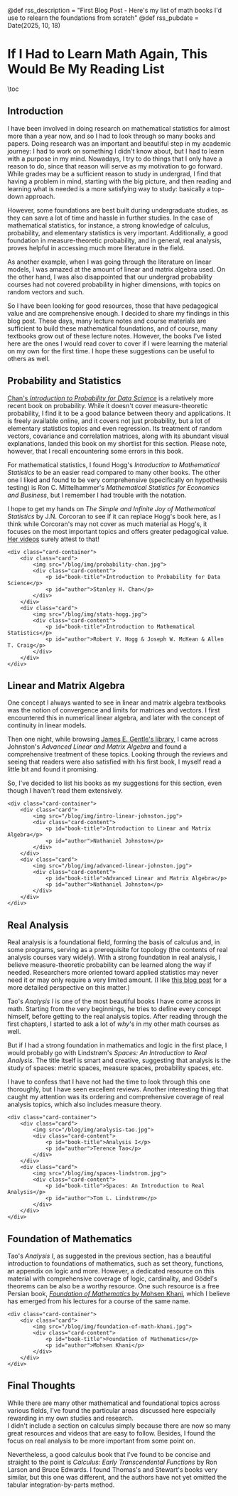 @def rss_description = "First Blog Post - Here's my list of math books I'd use to relearn the foundations from scratch"
@def rss_pubdate = Date(2025, 10, 18)

# If I Had to Learn Math Again, This Would Be My Reading List

\toc

## Introduction

I have been involved in doing research on mathematical statistics for almost more than a year now,
and so I had to look through so many books and papers.
Doing research was an important and beautiful step in my academic journey:
I had to work on something I didn't know about, but I had to learn with a purpose in my mind.
Nowadays, I try to do things that I only have a reason to do,
since that reason will serve as my motivation to go forward.
While grades may be a sufficient reason to study in undergrad,
I find that having a problem in mind, starting with the big picture,
and then reading and learning what is needed is a more satisfying way to study:
basically a top-down approach.

However, some foundations are best built during undergraduate studies,
as they can save a lot of time and hassle in further studies.
In the case of mathematical statistics, for instance, a strong knowledge of calculus, probability, and elementary statistics is very important.
Additionally, a good foundation in measure-theoretic probability, and in general, real analysis, proves helpful in accessing much more literature in the field.

As another example, when I was going through the literature on linear models,
I was amazed at the amount of linear and matrix algebra used.
On the other hand, I was also disappointed that our undergrad probability courses had not covered probability in higher dimensions, with topics on random vectors and such.

So I have been looking for good resources, those that have pedagogical value and are comprehensive enough.
I decided to share my findings in this blog post.
These days, many lecture notes and course materials are sufficient to build these mathematical foundations, and of course, many textbooks grow out of these lecture notes.
However, the books I've listed here are the ones I would read cover to cover if I were learning the material on my own for the first time.
I hope these suggestions can be useful to others as well.

## Probability and Statistics

[Chan's *Introduction to Probability for Data Science*](https://probability4datascience.com/) is a relatively more recent book on probability.
While it doesn't cover measure-theoretic probability, I find it to be a good balance between theory and applications.
It is freely available online, and it covers not just probability, but a lot of elementary statistics topics and even regression.
Its treatment of random vectors, covariance and correlation matrices, along with its abundant visual explanations, landed this book on my shortlist for this section.
Please note, however, that I recall encountering some errors in this book.

For mathematical statistics, I found Hogg's *Introduction to Mathematical Statistics* to be an easier read compared to many other books.
The other one I liked and found to be very comprehensive (specifically on hypothesis testing) is Ron C. Mittelhammer's
*Mathematical Statistics for Economics and Business*,
but I remember I had trouble with the notation.

I hope to get my hands on *The Simple and Infinite Joy of Mathematical Statistics* by J.N. Corcoran
to see if it can replace Hogg's book here, as I think while Corcoran's may not cover as much material as Hogg's,
it focuses on the most important topics and offers greater pedagogical value.
[Her videos](https://www.youtube.com/playlist?list=PLLyj1Zd4UWrPZH-fknPLak0tlUpUISBZR) surely attest to that!
~~~
<div class="card-container">
    <div class="card">
        <img src="/blog/img/probability-chan.jpg">
        <div class="card-content">
            <p id="book-title">Introduction to Probability for Data Science</p>
            <p id="author">Stanley H. Chan</p>
        </div>
    </div>
    <div class="card">
        <img src="/blog/img/stats-hogg.jpg">
        <div class="card-content">
            <p id="book-title">Introduction to Mathematical Statistics</p>
            <p id="author">Robert V. Hogg & Joseph W. McKean & Allen T. Craig</p>
        </div>
    </div>
</div>
~~~

## Linear and Matrix Algebra

One concept I always wanted to see in linear and matrix algebra textbooks was the notion of convergence and limits for matrices and vectors.
I first encountered this in numerical linear algebra, and later with the concept of continuity in linear models.

Then one night, while browsing [James E. Gentle's library](https://mason.gmu.edu/~jgentle/LibraryThing.htm),
I came across Johnston's *Advanced Linear and Matrix Algebra* and found a comprehensive treatment of these topics.
Looking through the reviews and seeing that readers were also satisfied with his first book,
I myself read a little bit and found it promising.

So, I've decided to list his books as my suggestions for this section,
even though I haven't read them extensively.
~~~
<div class="card-container">
    <div class="card">
        <img src="/blog/img/intro-linear-johnston.jpg">
        <div class="card-content">
            <p id="book-title">Introduction to Linear and Matrix Algebra</p>
            <p id="author">Nathaniel Johnston</p>
        </div>
    </div>
    <div class="card">
        <img src="/blog/img/advanced-linear-johnston.jpg">
        <div class="card-content">
            <p id="book-title">Advanced Linear and Matrix Algebra</p>
            <p id="author">Nathaniel Johnston</p>
        </div>
    </div>
</div>
~~~

## Real Analysis

Real analysis is a foundational field, forming the basis of calculus and, in some programs,
serving as a prerequisite for topology (the contents of real analysis courses vary widely).
With a strong foundation in real analysis, I believe measure-theoretic probability can be learned along the way if needed.
Researchers more oriented toward applied statistics may never need it or may only require a very limited amount.
(I like [this blog post](https://danieltakeshi.github.io/2016/12/20/review-of-theoretical-statistics-stat-210a-at-berkeley/) for a more detailed perspective on this matter.)

Tao's *Analysis I* is one of the most beautiful books I have come across in math.
Starting from the very beginnings, he tries to define every concept himself,
before getting to the real analysis topics.
After reading through the first chapters, I started to ask a lot of *why*'s in my other math courses as well.

But if I had a strong foundation in mathematics and logic in the first place,
I would probably go with Lindstrøm's *Spaces: An Introduction to Real Analysis*.
The title itself is smart and creative,
suggesting that analysis is the study of spaces: metric spaces, measure spaces, probability spaces, etc.

I have to confess that I have not had the time to look through this one thoroughly,
but I have seen excellent reviews.
Another interesting thing that caught my attention was its ordering and comprehensive coverage of real analysis topics,
which also includes measure theory.
~~~
<div class="card-container">
    <div class="card">
        <img src="/blog/img/analysis-tao.jpg">
        <div class="card-content">
            <p id="book-title">Analysis I</p>
            <p id="author">Terence Tao</p>
        </div>
    </div>
    <div class="card">
        <img src="/blog/img/spaces-lindstrom.jpg">
        <div class="card-content">
            <p id="book-title">Spaces: An Introduction to Real Analysis</p>
            <p id="author">Tom L. Lindstrøm</p>
        </div>
    </div>
</div>
~~~

## Foundation of Mathematics

Tao's *Analysis I*, as suggested in the previous section, has a beautiful introduction to foundations of mathematics,
such as set theory, functions, an appendix on logic and more.
However, a dedicated resource on this material with comprehensive coverage of logic, cardinality, and Gödel's theorems can be also be a worthy resource.
One such resource is a free Persian book, [*Foundation of Mathematics* by Mohsen Khani](https://mohsen-khani.github.io/mabani-riyazi/),
which I believe has emerged from his lectures for a course of the same name.
~~~
<div class="card-container">
    <div class="card">
        <img src="/blog/img/foundation-of-math-khani.jpg">
        <div class="card-content">
            <p id="book-title">Foundation of Mathematics</p>
            <p id="author">Mohsen Khani</p>
        </div>
    </div>
</div>
~~~

## Final Thoughts

While there are many other mathematical and foundational topics across various fields,
I’ve found the particular areas discussed here especially rewarding in my own studies and research.  
I didn't include a section on calculus simply because there are now so many great resources and videos that are easy to follow. Besides, I found the focus on real analysis to be more important from some point on.

Nevertheless, a good calculus book that I've found to be concise and straight to the point is *Calculus: Early Transcendental Functions* by Ron Larson and Bruce Edwards.
I found Thomas's and Stewart's books very similar, but this one was different,
and the authors have not yet omitted the tabular integration-by-parts method.
